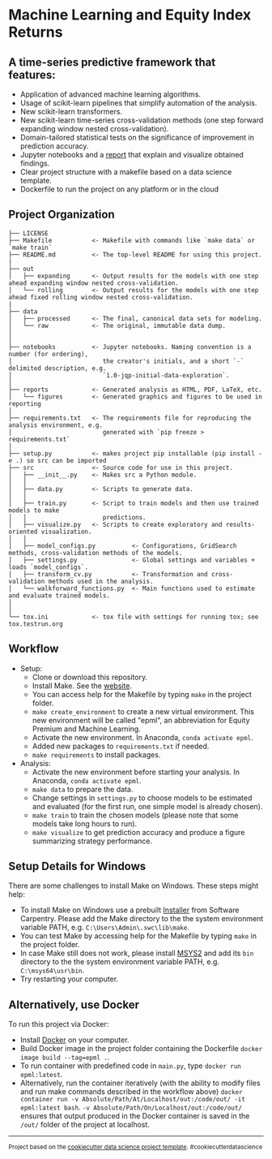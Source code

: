Machine Learning and Equity Index Returns
==============================
## A time-series predictive framework that features:
- Application of advanced machine learning algorithms.
- Usage of scikit-learn pipelines that simplify automation of the analysis.
- New scikit-learn transformers.
- New scikit-learn time-series cross-validation methods (one step forward expanding window nested cross-validation).
- Domain-tailored statistical tests on the significance of improvement in prediction accuracy.
- Jupyter notebooks and a [report](/reports/Results.ipynb) that explain and visualize obtained findings.
- Clear project structure with a makefile based on a data science template.
- Dockerfile to run the project on any platform or in the cloud


## Project Organization

    ├── LICENSE
    ├── Makefile           <- Makefile with commands like `make data` or `make train`
    ├── README.md          <- The top-level README for using this project.
    |
    ├── out
    │   ├── expanding      <- Output results for the models with one step ahead expanding window nested cross-validation.
    │   └── rolling        <- Output results for the models with one step ahead fixed rolling window nested cross-validation.
    |    
    ├── data
    │   ├── processed      <- The final, canonical data sets for modeling.
    │   └── raw            <- The original, immutable data dump.
    │
    │
    ├── notebooks          <- Jupyter notebooks. Naming convention is a number (for ordering),
    │                         the creator's initials, and a short `-` delimited description, e.g.
    │                         `1.0-jqp-initial-data-exploration`.
    │
    ├── reports            <- Generated analysis as HTML, PDF, LaTeX, etc.
    │   └── figures        <- Generated graphics and figures to be used in reporting
    │
    ├── requirements.txt   <- The requirements file for reproducing the analysis environment, e.g.
    │                         generated with `pip freeze > requirements.txt`
    │
    ├── setup.py           <- makes project pip installable (pip install -e .) so src can be imported
    ├── src                <- Source code for use in this project.
    │   ├── __init__.py    <- Makes src a Python module.
    │   │
    │   ├── data.py        <- Scripts to generate data.
    │   │   
    │   ├── train.py       <- Script to train models and then use trained models to make
    │   │                     predictions.   
    │   ├── visualize.py   <- Scripts to create exploratory and results-oriented visualization.
    │   │
    │   ├── model_configs.py          <- Configurations, GridSearch methods, cross-validation methods of the models.
    │   ├── settings.py               <- Global settings and variables + loads `model_configs`. 
    │   ├── transform_cv.py           <- Transformation and cross-validation methods used in the analysis.
    │   └── walkforward_functions.py  <- Main functions used to estimate and evaluate trained models. 
    │       
    │
    └── tox.ini            <- tox file with settings for running tox; see tox.testrun.org

## Workflow
- Setup:
  -  Clone or download this repository.
  -  Install Make. See the [website](https://www.gnu.org/software/make/).
  -  You can access help for the Makefile by typing `make` in the project folder.
  -  `make create_environment` to create a new virtual environment. This new environment will be called "epml", an abbreviation for Equity Premium and Machine Learning.
  -  Activate the new environment. In Anaconda, `conda activate epml`.
  -  Added new packages to `requirements.txt` if needed.
  -  `make requirements` to install packages.
-  Analysis:
   - Activate the new environment before starting your analysis. In Anaconda, `conda activate epml`.
   - `make data` to prepare the data.
   - Change settings in `settings.py` to choose models to be estimated and evaluated (for the first run, one simple model is already chosen).
   - `make train` to train the chosen models (please note that some models take long hours to run).
   - `make visualize` to get prediction accuracy and produce a figure summarizing strategy performance.

## Setup Details for Windows
There are some challenges to install Make on Windows. These steps might help:
- To install Make on Windows use a prebuilt [Installer](https://github.com/swcarpentry/windows-installer/releases/tag/v0.3) from Software Carpentry. Please add the Make directory to the the system environment variable PATH, e.g. `C:\Users\Admin\.swc\lib\make`.
- You can test Make by accessing help for the Makefile by typing `make` in the project folder.
- In case Make still does not work, please install [MSYS2](https://www.msys2.org/) and add its `bin` directory to the the system environment variable PATH, e.g. `C:\msys64\usr\bin`.
- Try restarting your computer.

## Alternatively, use Docker
To run this project via Docker:
- Install [Docker](https://www.docker.com/) on your computer.
- Build Docker image in the project folder containing the Dockerfile `docker image build --tag=epml .`.
- To run container with predefined code in `main.py`, type `docker run epml:latest`.
- Alternatively, run the container iteratively (with the ability to modify files and run make commands described in the workflow above) `docker container run -v Absolute/Path/At/Localhost/out:/code/out/ -it epml:latest bash`. `-v Absolute/Path/On/Localhost/out:/code/out/` ensures that output produced in the Docker container is saved in the `/out/` folder of the project at localhost.
--------
<p><small>Project based on the <a target="_blank" href="https://drivendata.github.io/cookiecutter-data-science/">cookiecutter data science project template</a>. #cookiecutterdatascience</small></p>

